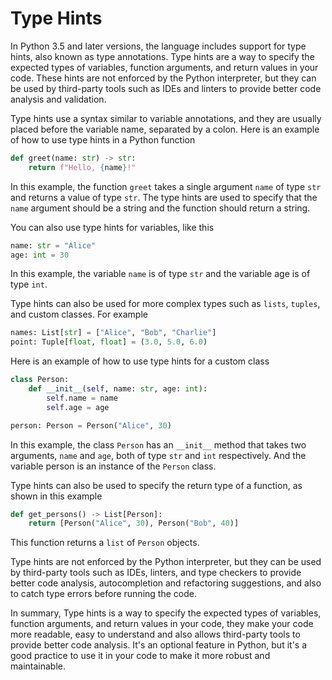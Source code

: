 # Type Hints

In Python 3.5 and later versions, the language includes support for type hints, also known as type annotations. Type hints are a way to specify the expected types of variables, function arguments, and return values in your code. These hints are not enforced by the Python interpreter, but they can be used by third-party tools such as IDEs and linters to provide better code analysis and validation.

Type hints use a syntax similar to variable annotations, and they are usually placed before the variable name, separated by a colon. Here is an example of how to use type hints in a Python function

```python
def greet(name: str) -> str:
    return f"Hello, {name}!"
```

In this example, the function `greet` takes a single argument `name` of type `str` and returns a value of type `str`. The type hints are used to specify that the `name` argument should be a string and the function should return a string.

You can also use type hints for variables, like this

```python
name: str = "Alice"
age: int = 30
```

In this example, the variable `name` is of type `str` and the variable age is of type `int`.

Type hints can also be used for more complex types such as `lists`, `tuples`, and custom classes. For example

```python
names: List[str] = ["Alice", "Bob", "Charlie"]
point: Tuple[float, float] = (3.0, 5.0, 6.0)
```

Here is an example of how to use type hints for a custom class

```python
class Person:
    def __init__(self, name: str, age: int):
        self.name = name
        self.age = age

person: Person = Person("Alice", 30)
```

In this example, the class `Person` has an `__init__` method that takes two arguments, `name` and `age`, both of type `str` and `int` respectively. And the variable person is an instance of the `Person` class.

Type hints can also be used to specify the return type of a function, as shown in this example

```python
def get_persons() -> List[Person]:
    return [Person("Alice", 30), Person("Bob", 40)]
```

This function returns a `list` of `Person` objects.

Type hints are not enforced by the Python interpreter, but they can be used by third-party tools such as IDEs, linters, and type checkers to provide better code analysis, autocompletion and refactoring suggestions, and also to catch type errors before running the code.

In summary, Type hints is a way to specify the expected types of variables, function arguments, and return values in your code, they make your code more readable, easy to understand and also allows third-party tools to provide better code analysis. It's an optional feature in Python, but it's a good practice to use it in your code to make it more robust and maintainable.